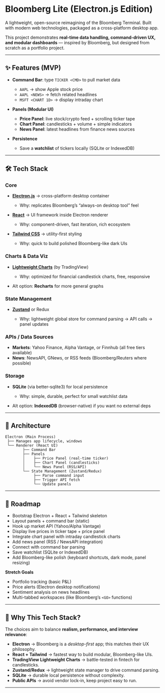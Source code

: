 # Bloomberg Lite (Electron.js Edition)

A lightweight, open-source reimagining of the Bloomberg Terminal.
Built with modern web technologies, packaged as a cross-platform desktop app.

This project demonstrates **real-time data handling, command-driven UX, and modular dashboards** — inspired by Bloomberg, but designed from scratch as a portfolio project.

---

## ✨ Features (MVP)

* **Command Bar**: type `TICKER <CMD>` to pull market data

  * `AAPL` → show Apple stock price
  * `AAPL <NEWS>` → fetch related headlines
  * `MSFT <CHART 1D>` → display intraday chart

* **Panels (Modular UI)**

  * **Price Panel**: live stock/crypto feed + scrolling ticker tape
  * **Chart Panel**: candlesticks + volume + simple indicators
  * **News Panel**: latest headlines from finance news sources

* **Persistence**

  * Save a **watchlist** of tickers locally (SQLite or IndexedDB)

---

## 🛠️ Tech Stack

### Core

* **[Electron.js](https://www.electronjs.org/)** → cross-platform desktop container

  * Why: replicates Bloomberg’s “always-on desktop tool” feel
* **[React](https://react.dev/)** → UI framework inside Electron renderer

  * Why: component-driven, fast iteration, rich ecosystem
* **[Tailwind CSS](https://tailwindcss.com/)** → utility-first styling

  * Why: quick to build polished Bloomberg-like dark UIs

### Charts & Data Viz

* **[Lightweight Charts](https://tradingview.github.io/lightweight-charts/)** (by TradingView)

  * Why: optimized for financial candlestick charts, free, responsive
* Alt option: **Recharts** for more general graphs

### State Management

* **[Zustand](https://zustand-demo.pmnd.rs/)** or Redux

  * Why: lightweight global store for command parsing → API calls → panel updates

### APIs / Data Sources

* **Markets**: Yahoo Finance, Alpha Vantage, or Finnhub (all free tiers available)
* **News**: NewsAPI, GNews, or RSS feeds (Bloomberg/Reuters where possible)

### Storage

* **SQLite** (via better-sqlite3) for local persistence

  * Why: simple, durable, perfect for small watchlist data
* Alt option: **IndexedDB** (browser-native) if you want no external deps

---

## 📐 Architecture

```
Electron (Main Process)
 ├── Manages app lifecycle, windows
 └── Renderer (React UI)
        ├── Command Bar
        ├── Panels
        │    ├── Price Panel (real-time ticker)
        │    ├── Chart Panel (candlesticks)
        │    └── News Panel (RSS/API)
        └── State Management (Zustand/Redux)
             ├── Parse command input
             ├── Trigger API fetch
             └── Update panels
```

---

## 🚀 Roadmap

* Bootstrap Electron + React + Tailwind skeleton
* Layout panels + command bar (static)
* Hook up market API (Yahoo/Alpha Vantage)
* Display live prices in ticker tape + price panel
* Integrate chart panel with intraday candlestick charts
* Add news panel (RSS / NewsAPI integration)
* Connect with command bar parsing
* Save watchlist (SQLite or IndexedDB)
* Add Bloomberg-like polish (keyboard shortcuts, dark mode, panel resizing)

**Stretch Goals**

* Portfolio tracking (basic P\&L)
* Price alerts (Electron desktop notifications)
* Sentiment analysis on news headlines
* Multi-tabbed workspaces (like Bloomberg’s `<GO>` functions)

---

## 🎯 Why This Tech Stack?

The choices aim to balance **realism, performance, and interview relevance**:

* **Electron** → Bloomberg is a *desktop-first* app; this matches their UX philosophy.
* **React + Tailwind** → fastest way to build modular, Bloomberg-like UIs.
* **TradingView Lightweight Charts** → battle-tested in fintech for candlesticks.
* **Zustand/Redux** → lightweight state manager to drive command parsing.
* **SQLite** → durable local persistence without complexity.
* **Public APIs** → avoid vendor lock-in, keep project easy to run.

---
